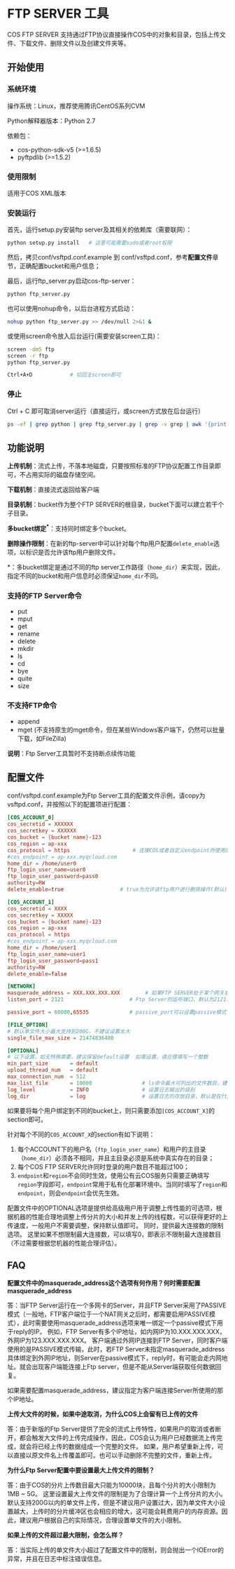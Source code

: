 # FTP SERVER 工具

COS FTP SERVER 支持通过FTP协议直接操作COS中的对象和目录，包括上传文件、下载文件、删除文件以及创建文件夹等。

## 开始使用

### 系统环境

操作系统：Linux，推荐使用腾讯CentOS系列CVM

Python解释器版本：Python 2.7

依赖包：

- cos-python-sdk-v5 (>=1.6.5)
- pyftpdlib (>=1.5.2)


### 使用限制

适用于COS XML版本


### 安装运行

首先，运行setup.py安装ftp server及其相关的依赖库（需要联网）：

```bash
python setup.py install   # 这里可能需要sudo或者root权限
```

然后，拷贝conf/vsftpd.conf.example 到 conf/vsftpd.conf，参考**配置文件**章节，正确配置bucket和用户信息；

最后，运行ftp_server.py启动cos-ftp-server：

```bash
python ftp_server.py
```

也可以使用nohup命令，以后台进程方式启动：

```bash
nohup python ftp_server.py >> /dev/null 2>&1 &
```

或使用screen命令放入后台运行(需要安装screen工具)：

```bash
screen -dmS ftp
screen -r ftp
python ftp_server.py

Ctrl+A+D 			# 切回主screen即可

```

### 停止

Ctrl + C 即可取消server运行（直接运行，或screen方式放在后台运行）

```bash
ps -ef | grep python | grep ftp_server.py | grep -v grep | awk '{print $2}' | xargs -I{} kill {}
```


## 功能说明

**上传机制**：流式上传，不落本地磁盘，只要按照标准的FTP协议配置工作目录即可，不占用实际的磁盘存储空间。

**下载机制**：直接流式返回给客户端

**目录机制**：bucket作为整个FTP SERVER的根目录，bucket下面可以建立若干个子目录。

**多bucket绑定<sup>*</sup>**：支持同时绑定多个bucket。

**删除操作限制**：在新的ftp-server中可以针对每个ftp用户配置`delete_enable`选项，以标识是否允许该ftp用户删除文件。


*：多bucket绑定是通过不同的ftp server工作路径（`home_dir`）来实现，因此，指定不同的bucket和用户信息时必须保证`home_dir`不同。


### 支持的FTP Server命令

- put
- mput
- get
- rename
- delete
- mkdir
- ls
- cd
- bye
- quite
- size

### 不支持FTP命令

- append
- mget (不支持原生的mget命令，但在某些Windows客户端下，仍然可以批量下载，如FileZilla)

**说明**：Ftp Server工具暂时不支持断点续传功能


## 配置文件

conf/vsftpd.conf.example为Ftp Server工具的配置文件示例，请copy为vsftpd.conf，并按照以下的配置项进行配置：

``` conf
[COS_ACCOUNT_0]
cos_secretid = XXXXXX
cos_secretkey = XXXXXX
cos_bucket = {bucket name}-123
cos_region = ap-xxx
cos_protocol = https                    # 连接COS或者自定义endpoint所使用的协议类型，默认为https
#cos_endpoint = ap-xxx.myqcloud.com
home_dir = /home/user0
ftp_login_user_name=user0
ftp_login_user_password=pass0
authority=RW
delete_enable=true					# true为允许该ftp用户进行删除操作(默认)，false为禁止该用户进行删除操作

[COS_ACCOUNT_1]
cos_secretid = XXXX
cos_secretkey = XXXXX
cos_bucket = {bucket name}-123
cos_region = ap-xxx
cos_protocol = https
#cos_endpoint = ap-xxx.myqcloud.com
home_dir = /home/user1
ftp_login_user_name=user1
ftp_login_user_password=pass1
authority=RW
delete_enable=false

[NETWORK]
masquerade_address = XXX.XXX.XXX.XXX        # 如果FTP SERVER处于某个网关或NAT后，可以通过该配置项将网关的IP地址或域名指定给FTP
listen_port = 2121					   # Ftp Server的监听端口，默认为2121，注意防火墙需要放行该端口

passive_port = 60000,65535             # passive_port可以设置passive模式下，端口的选择范围，默认在(60000, 65535)区间上选择

[FILE_OPTION]
# 默认单文件大小最大支持到200G，不建议设置太大
single_file_max_size = 21474836480

[OPTIONAL]
# 以下设置，如无特殊需要，建议保留default设置  如需设置，请合理填写一个整数
min_part_size       = default
upload_thread_num   = default
max_connection_num  = 512
max_list_file       = 10000                # ls命令最大可列出的文件数目，建议不要设置太大，否则ls命令延时会很高
log_level           = INFO                 # 设置日志输出的级别
log_dir             = log                  # 设置日志的存放目录，默认是在ftp server目录下的log目录中

```

如果要将每个用户绑定到不同的bucket上，则只需要添加`[COS_ACCOUNT_X]`的section即可。

针对每个不同的`COS_ACCOUNT_X`的section有如下说明：

1. 每个ACCOUNT下的用户名（`ftp_login_user_name`）和用户的主目录（`home_dir`）必须各不相同，并且主目录必须是系统中真实存在的目录；
2. 每个COS FTP SERVER允许同时登录的用户数目不能超过100；
3. `endpoint`和`region`不会同时生效，使用公有云COS服务只需要正确填写`region`字段即可，`endpoint`常用于私有化部署环境中。当同时填写了`region`和`endpoint`，则会`endpoint`会优先生效。

配置文件中的OPTIONAL选项是提供给高级用户用于调整上传性能的可选项，根据机器的性能合理地调整上传分片的大小和并发上传的线程数，可以获得更好的上传速度，一般用户不需要调整，保持默认值即可。
同时，提供最大连接数的限制选项。 这里如果不想限制最大连接数，可以填写0，即表示不限制最大连接数目（不过需要根据您机器的性能合理评估）。


## FAQ

**配置文件中的masquerade_address这个选项有何作用？何时需要配置masquerade_address**

答：当FTP Server运行在一个多网卡的Server，并且FTP Server采用了PASSIVE模式（一般地，FTP客户端位于一个NAT网关之后时，都需要启用PASSIVE模式），此时需要使用masquerade_address选项来唯一绑定一个passive模式下用于reply的IP。
例如，FTP Server有多个IP地址，如内网IP为10.XXX.XXX.XXX，外网IP为123.XXX.XXX.XXX。 客户端通过外网IP连接到FTP Server，同时客户端使用的是PASSIVE模式传输，此时，若FTP Server未指定masquerade_address具体绑定到外网IP地址，则Server在passive模式下，reply时，有可能会走内网地址。就会出现客户端能连接上Ftp server，但是不能从Server端获取任何数据回复。

如果需要配置masquerade_address，建议指定为客户端连接Server所使用的那个IP地址。

**上传大文件的时候，如果中途取消，为什么COS上会留有已上传的文件**

答：由于新版的Ftp Server提供了完全的流式上传特性，如果用户的取消或者断开，都会触发大文件的上传完成操作，因此，COS会认为用户已经数据流上传完成，就会将已经上传的数据组成一个完整的文件。 如果，用户希望重新上传，可以直接以原文件名上传覆盖即可。也可以手动删除不完整的文件，重新上传。

**为什么Ftp Server配置中要设置最大上传文件的限制？**

答：由于COS的分片上传数目最大只能为10000块，且每个分片的大小限制为1MB ~ 5G。 这里设置最大上传文件的限制是为了合理计算一个上传分片的大小。默认支持200G以内的单文件上传，但是不建议用户设置过大，因为单文件大小设置越大，上传时的分片缓冲区也会相应的增大，这可能会耗费用户的内存资源。因此，建议用户根据自己的实际情况，合理设置单文件的大小限制。

**如果上传的文件超过最大限制，会怎么样？**

答：当实际上传的单文件大小超过了配置文件中的限制，则会抛出一个IOError的异常，并且在日志中标注错误信息。
